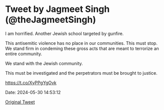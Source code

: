 # Tweet by Jagmeet Singh (@theJagmeetSingh)

I am horrified. Another Jewish school targeted by gunfire.

This antisemitic violence has no place in our communities. This must stop. We stand firm in condeming these gross acts that are meant to terrorize an entire community.

We stand with the Jewish community.

This must be investigated and the perpetrators must be brought to justice.

https://t.co/XyPPgYgOvk

Date: 2024-05-30 14:53:12

[Original Tweet](https://x.com/theJagmeetSingh/status/1796193144796594467)
